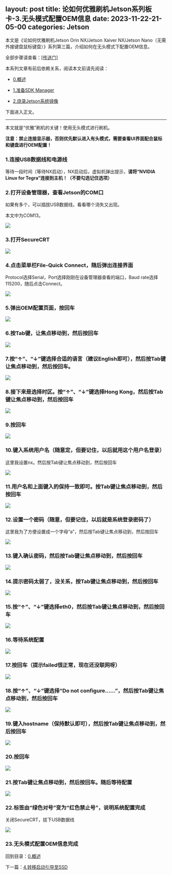 layout: post
title:  论如何优雅刷机Jetson系列板卡-3.无头模式配置OEM信息
date:   2023-11-22-21-05-00
categories: Jetson
------
本文是《论如何优雅刷机Jetson Orin NX/Jetson Xaiver NX/Jetson Nano（无需外接键盘鼠标键盘）》系列第三篇，介绍如何在无头模式下配置OEM信息。

全部步骤请查看：[[传送门]](/blogs.php?url=pages%2Fblogs%2F2023-11-22-论如何优雅刷机Jetson系列板卡-0.概述.md)

本系列文章有前后依赖关系，阅读本文前请先阅读：

* [0.概述](/blogs.php?url=pages%2Fblogs%2F2023-11-22-论如何优雅刷机Jetson系列板卡-0.概述.md)

* [1.准备SDK Manager](/blogs.php?url=pages%2Fblogs%2F2023-11-22-论如何优雅刷机Jetson系列板卡-1.准备SDK-Manager.md)

* [2.烧录Jetson系统镜像](/blogs.php?url=pages%2Fblogs%2F2023-11-22-论如何优雅刷机Jetson系列板卡-2.烧录Jetson系统镜像.md)

下面进入正文。

<hr>

本文就是“优雅”刷机的关键！使用无头模式进行刷机。

**注意：禁止连接显示器，否则优先默认进入有头模式，需要查看UI界面配合鼠标和键盘进行OEM配置！**

### 1.连接USB数据线和电源线
等待一段时间（等待NX启动），NX启动后，虚拟机弹出提示，**请将“NVIDIA Linux for Tegra”连接到主机！（不要勾选记住选项）**

### 2.打开设备管理器，查看Jetson的COM口
如果有多个，可以插拔USB数据线，看看哪个消失又出现。

本文中为COM13。

![](https://pic4.zhimg.com/80/v2-e58fd0e15fc4f7fd6d3e1d95a1de1453_720w.webp)

### 3.打开SecureCRT

![](https://pic3.zhimg.com/80/v2-2a30410fa13c84aa5c21beb37dd9ef22_720w.webp)

### 4.点击菜单栏File-Quick Connect，随后弹出连接界面
Protocol选择Serial，Port选择刚刚在设备管理器查看的端口，Baud rate选择115200，随后点击Connect。

![](https://pic2.zhimg.com/80/v2-01c375f2d8f0a6ffde0359772309aae5_720w.webp)

### 5.弹出OEM配置页面，按回车

![](https://pic1.zhimg.com/80/v2-3595bb80bd14a127bb9d434d11751fe8_720w.webp)

### 6.按Tab键，让焦点移动到<OK>，然后按回车

![](https://pic3.zhimg.com/80/v2-9ed1d477a6555b2649a5ade449329646_720w.webp)

### 7.按“↑”、“↓”键选择合适的语言（建议English即可），然后按Tab键让焦点移动到<OK>，然后按回车。

![](https://pic3.zhimg.com/80/v2-df4cfa9b722653adeaad6eab19f9ff1a_720w.webp)

### 8.接下来是选择时区。按“↑”、“↓”键选择Hong Kong，然后按Tab键让焦点移动到<OK>，然后按回车

![](https://pic4.zhimg.com/80/v2-2a30b09aa78432cbc688478f000ad99b_720w.webp)

### 9.按回车

![](https://pic3.zhimg.com/80/v2-bd914222217d7d9c11cf8a2df1e3873e_720w.webp)

### 10.键入系统用户名（随意定，但要记住，以后就用这个用户名登录）
这里我设置nx。然后按Tab键让焦点移动到<OK>，然后按回车

![](https://pic3.zhimg.com/80/v2-b6613757d61407d5226e47f61d2c38ee_720w.webp)

### 11.用户名和上面键入的保持一致即可。按Tab键让焦点移动到<OK>，然后按回车

![](https://pic1.zhimg.com/80/v2-36f416623b7ba63f591a4a2922909258_720w.webp)

### 12.设置一个密码（随意，但要记住，以后就是系统登录密码了）
这里我为了方便设置成一个字母“a”，然后按Tab键让焦点移动到<OK>，然后按回车

![](https://pic1.zhimg.com/80/v2-decf165cbaade1c7287b7bc30ee67f50_720w.webp)

### 13.键入确认密码，然后按Tab键让焦点移动到<OK>，然后按回车

![](https://pic4.zhimg.com/80/v2-11558ec5b95cb983bf93d8a843717647_720w.webp)

### 14.提示密码太弱了，没关系，按Tab键让焦点移动到<Yes>，然后按回车

![](https://pic3.zhimg.com/80/v2-cb8c7b43cd523db8196f20569d96daee_720w.webp)

### 15.按“↑”、“↓”键选择eth0，然后按Tab键让焦点移动到<OK>，然后按回车

![](https://pic1.zhimg.com/80/v2-5663b36113cd2a701ad427bc3f0fba40_720w.webp)

### 16.等待系统配置

![](https://pic4.zhimg.com/80/v2-109abd869b45f2bc221b5bcfe4172a9b_720w.webp)

### 17.按回车（提示failed很正常，现在还没联网呀）

![](https://pic2.zhimg.com/80/v2-defd774341c0b55d1379d5d5a838e621_720w.webp)

### 18.按“↑”、“↓”键选择“Do not configure……”，然后按Tab键让焦点移动到<OK>，然后按回车

![](https://pic1.zhimg.com/80/v2-bd45347f1f6f3fd03a0535025b16f3fc_720w.webp)

### 19.键入hostname（保持默认即可），然后按Tab键让焦点移动到<OK>，然后按回车

![](https://pic1.zhimg.com/80/v2-0fcf270605df78ef50ba3e91a1fcfa68_720w.webp)

### 20.按回车

![](https://pic2.zhimg.com/80/v2-436b7b844c7d92ec2152e52f6016e0e1_720w.webp)

### 21.按Tab键让焦点移动到<No>，然后按回车。随后等待配置

![](https://pic3.zhimg.com/80/v2-a22645d290262bf40c96a5ffdb36dd06_720w.webp)

### 22.标签由“绿色对号”变为“红色禁止号”，说明系统配置完成
关闭SecureCRT，拔下USB数据线

![](https://pic2.zhimg.com/80/v2-146149895af53eed29aff871a52e0561_720w.webp)

### 23.无头模式配置OEM信息完成
回到目录：[0.概述](/blogs.php?url=pages%2Fblogs%2F2023-11-22-论如何优雅刷机Jetson系列板卡-0.概述.md)

下一篇：[4.转移启动引导至SSD](/blogs.php?url=pages%2Fblogs%2F2023-11-22-论如何优雅刷机Jetson系列板卡-4.转移启动引导至SSD.md)
